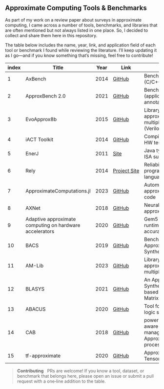 ## Approximate Computing Tools & Benchmarks

As part of my work on a review paper about surveys in approximate computing, I came across a number of tools, benchmarks, and libraries that are often mentioned but not always listed in one place. So, I decided to collect and share them here in this repository.

The table below includes the name, year, link, and application field of each tool or benchmark I found while reviewing the literature. I’ll keep updating it as I go—and if you know something that’s missing, feel free to contribute!


| index | Title                         | Year | Link                                                                                                                            | Field                                                         |
|----| ----------------------------- | ---- | ------------------------------------------------------------------------------------------------------------------------------- | ------------------------------------------------------------- |
| 1 | AxBench                       | 2014 | [GitHub](https://github.com/he-actlab/AxBench)                                                                                  | Benchmark suite (C/C++, multi‑domain)                         |
| 2 | ApproxBench 2.0               | 2021 | [GitHub](https://github.com/uwsampa/approxbench)                                                                                | Benchmark suite (applications + annotations)                  |
| 3 | EvoApprox8b                   | 2015 | [GitHub](https://github.com/ehw-fit/evoapprox8b)                                                                                | Library of approximate adders & multipliers (Verilog/VHDL, C) |
| 4 | iACT Toolkit                  | 2014 | [GitHub](https://github.com/IntelLabs/iACT)                                                                                     | Compiler + runtime + HW test‑bed                              |
| 5 | EnerJ                         | 2011 | [Site](https://sampa.cs.washington.edu/research/approximation/enerj.html)                                                       | Java type‑system & ISA support                                |
| 6 | Rely                          | 2014 | [Project Site](https://mcarbin.github.io/rely/)                                                                                 | Reliability‑aware programming language                        |
| 7 | ApproximateComputations.jl    | 2023 | [GitHub](https://github.com/NTimmons/ApproximateComputations.jl)                                                                | Automatic approximation in Julia code                         |
| 8 | AXNet                         | 2018 | [GitHub](https://github.com/pengzhenghao/AXNet)                                                                                 | Neural‑network‑based approximate inference                    |
| 9 | Adaptive approximate computing on hardware accelerators | 2020 | [GitHub](https://github.com/embeddedlabsiu/adaptive-approximate-computing)                            | Gem5 + CGRA runtime for adaptive accuracy                     |
| 10 | BACS                          | 2019 | [GitHub](https://github.com/scale-lab/BACS)                                                                                    | Benchmarks for Approximate Circuit Synthesis                  |
| 11 | AM-Lib                        | 2023 | [GitHub](https://github.com/skycrapers/AM-Lib)                                                                                 | Library of approximate multipliers                            |
| 12 | BLASYS                        | 2021 |  [GitHub](https://github.com/scale-lab/BLASYS?tab=readme-ov-file)                                                              | An Approximate Logic Synthesis Framework based on Boolean Matrix Factorization |
| 13 | ABACUS                        | 2020 |  [GitHub](https://github.com/scale-lab/ABACUS)                                                                                 | Tool for approximate logic synthesis                           |
| 14 | CAB                           | 2018 |  [GitHub](https://github.com/scale-lab/CAB)                                                                                    | power-Capping aware resource manager for Approximate Big data processing             |
| 15 | tf-approximate                | 2020 | [GitHub](https://github.com/ehw-fit/tf-approximate)                                                                            | Approximate layers - TensorFlow extension                      |

> **Contributing**   PRs are welcome! If you know a tool, dataset, or benchmark that belongs here, please open an issue or submit a pull request with a one‑line addition to the table.
